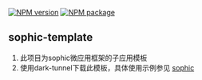[![NPM version](https://img.shields.io/npm/v/sophic-template.svg)](https://www.npmjs.com/package/sophic-template)
[![NPM package](https://img.shields.io/npm/dy/sophic-template.svg)](https://www.npmjs.com/package/sophic-template)

## sophic-template

1. 此项目为sophic微应用框架的子应用模板
2. 使用dark-tunnel下载此模板，具体使用示例参见 [sophic](https://www.npmjs.com/package/sophic)
